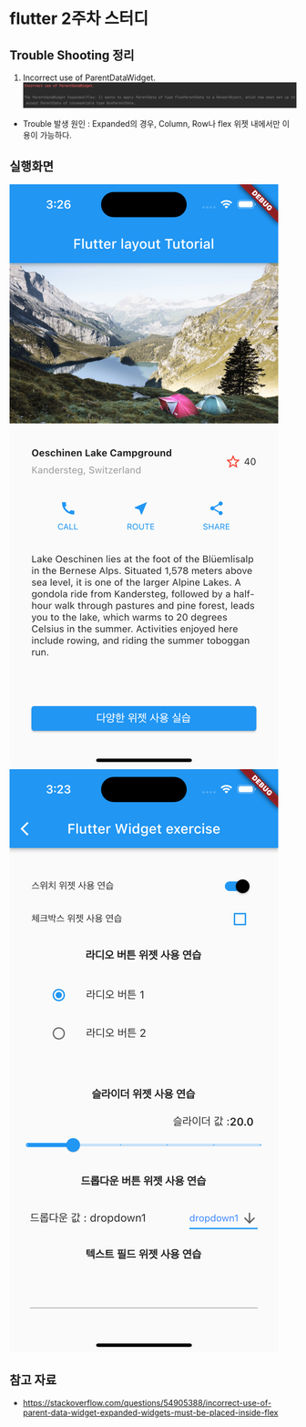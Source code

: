 # flutter 2주차 스터디

## Trouble Shooting 정리
1. Incorrect use of ParentDataWidget.
![img.png](images/TroubleShooting1.png)
- Trouble 발생 원인 : Expanded의 경우, Column, Row나 flex 위젯 내에서만 이용이 가능하다.

## 실행화면
![img.png](images/screenshot1.png)
![img.png](images/screenshot2.png)

## 참고 자료
- https://stackoverflow.com/questions/54905388/incorrect-use-of-parent-data-widget-expanded-widgets-must-be-placed-inside-flex
